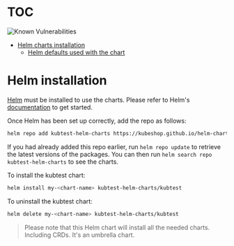 # TOC 

![Known Vulnerabilities](https://snyk.io/test/github/kubeshop/helm-charts/badge.svg)

- [Helm charts installation](#helm-installation)
    * [Helm defaults used with the chart](#helm-defaults-used-with-the-chart)

# Helm installation

[Helm](https://helm.sh) must be installed to use the charts.  Please refer to
Helm's [documentation](https://helm.sh/docs) to get started.

Once Helm has been set up correctly, add the repo as follows:
```sh
helm repo add kubtest-helm-charts https://kubeshop.github.io/helm-charts
```

If you had already added this repo earlier, run `helm repo update` to retrieve
the latest versions of the packages.  You can then run `helm search repo
kubtest-helm-charts` to see the charts.

To install the kubtest chart:
```sh
helm install my-<chart-name> kubtest-helm-charts/kubtest
```
To uninstall the kubtest chart:
```sh
helm delete my-<chart-name> kubtest-helm-charts/kubtest
```
> Please note that this Helm chart will install all the needed charts. Including CRDs. It's an umbrella chart.
